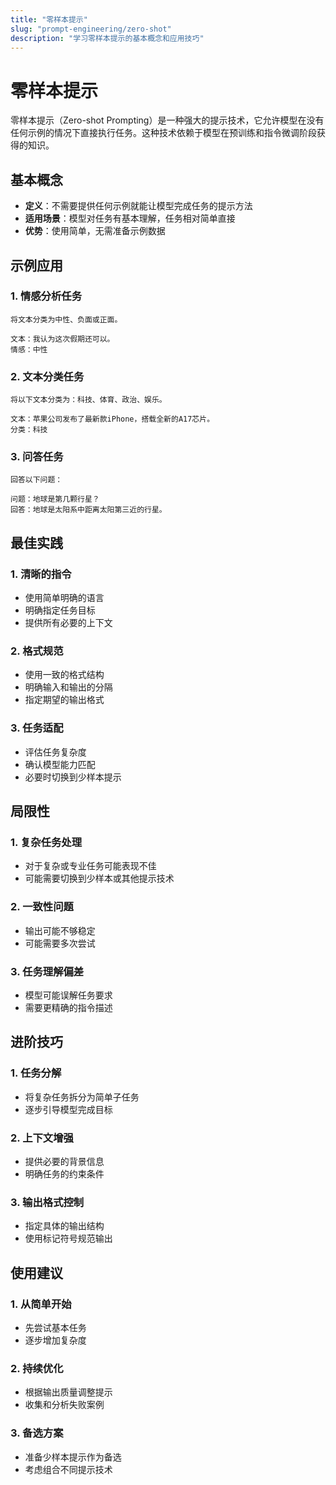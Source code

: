 ```yaml
---
title: "零样本提示"
slug: "prompt-engineering/zero-shot"
description: "学习零样本提示的基本概念和应用技巧"
---
```


# 零样本提示

零样本提示（Zero-shot Prompting）是一种强大的提示技术，它允许模型在没有任何示例的情况下直接执行任务。这种技术依赖于模型在预训练和指令微调阶段获得的知识。

## 基本概念
- **定义**：不需要提供任何示例就能让模型完成任务的提示方法
- **适用场景**：模型对任务有基本理解，任务相对简单直接
- **优势**：使用简单，无需准备示例数据

## 示例应用

### 1. 情感分析任务
```
将文本分类为中性、负面或正面。

文本：我认为这次假期还可以。
情感：中性
```

### 2. 文本分类任务
```
将以下文本分类为：科技、体育、政治、娱乐。

文本：苹果公司发布了最新款iPhone，搭载全新的A17芯片。
分类：科技
```

### 3. 问答任务
```
回答以下问题：

问题：地球是第几颗行星？
回答：地球是太阳系中距离太阳第三近的行星。
```

## 最佳实践

### 1. 清晰的指令
- 使用简单明确的语言
- 明确指定任务目标
- 提供所有必要的上下文

### 2. 格式规范
- 使用一致的格式结构
- 明确输入和输出的分隔
- 指定期望的输出格式

### 3. 任务适配
- 评估任务复杂度
- 确认模型能力匹配
- 必要时切换到少样本提示

## 局限性

### 1. 复杂任务处理
- 对于复杂或专业任务可能表现不佳
- 可能需要切换到少样本或其他提示技术

### 2. 一致性问题
- 输出可能不够稳定
- 可能需要多次尝试

### 3. 任务理解偏差
- 模型可能误解任务要求
- 需要更精确的指令描述

## 进阶技巧

### 1. 任务分解
- 将复杂任务拆分为简单子任务
- 逐步引导模型完成目标

### 2. 上下文增强
- 提供必要的背景信息
- 明确任务的约束条件

### 3. 输出格式控制
- 指定具体的输出结构
- 使用标记符号规范输出

## 使用建议

### 1. 从简单开始
- 先尝试基本任务
- 逐步增加复杂度

### 2. 持续优化
- 根据输出质量调整提示
- 收集和分析失败案例

### 3. 备选方案
- 准备少样本提示作为备选
- 考虑组合不同提示技术
